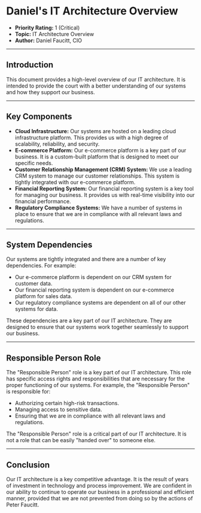 # Daniel's IT Architecture Overview

- **Priority Rating:** 1 (Critical)
- **Topic:** IT Architecture Overview
- **Author:** Daniel Faucitt, CIO

---

## Introduction

This document provides a high-level overview of our IT architecture. It is intended to provide the court with a better understanding of our systems and how they support our business.

---

## Key Components

- **Cloud Infrastructure:** Our systems are hosted on a leading cloud infrastructure platform. This provides us with a high degree of scalability, reliability, and security.
- **E-commerce Platform:** Our e-commerce platform is a key part of our business. It is a custom-built platform that is designed to meet our specific needs.
- **Customer Relationship Management (CRM) System:** We use a leading CRM system to manage our customer relationships. This system is tightly integrated with our e-commerce platform.
- **Financial Reporting System:** Our financial reporting system is a key tool for managing our business. It provides us with real-time visibility into our financial performance.
- **Regulatory Compliance Systems:** We have a number of systems in place to ensure that we are in compliance with all relevant laws and regulations.

---

## System Dependencies

Our systems are tightly integrated and there are a number of key dependencies. For example:

- Our e-commerce platform is dependent on our CRM system for customer data.
- Our financial reporting system is dependent on our e-commerce platform for sales data.
- Our regulatory compliance systems are dependent on all of our other systems for data.

These dependencies are a key part of our IT architecture. They are designed to ensure that our systems work together seamlessly to support our business.

---

## Responsible Person Role

The "Responsible Person" role is a key part of our IT architecture. This role has specific access rights and responsibilities that are necessary for the proper functioning of our systems. For example, the "Responsible Person" is responsible for:

- Authorizing certain high-risk transactions.
- Managing access to sensitive data.
- Ensuring that we are in compliance with all relevant laws and regulations.

The "Responsible Person" role is a critical part of our IT architecture. It is not a role that can be easily "handed over" to someone else.

---

## Conclusion

Our IT architecture is a key competitive advantage. It is the result of years of investment in technology and process improvement. We are confident in our ability to continue to operate our business in a professional and efficient manner, provided that we are not prevented from doing so by the actions of Peter Faucitt.
